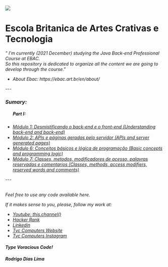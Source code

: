 <br>
<a href="https://ebac.art.br/en"><img src="https://ebaconline.com.br/_nuxt/d58908d198123d3c50c18638f58abb26.svg"></a>
<h1>Escola Britanica de Artes Crativas e Tecnologia</h1>

<em>" I'm currently (2021 December) studying the Java Back-end Professional Course at EBAC.<br> So this repository is dedicated to organize all the content we are going to develop through the course."<em>
  <ul>
    <li>About Ebac: https://ebac.art.br/en/about/
  </ul>
 
  
  <p>---</p>

<h3>Sumary:</h3>

<ul>
  <h5>Part I:</h5>
  <li><a href="https://github.com/rodrigodiaslima1/EscolaBritanica/tree/main/1-%20Desmistificando%20o%20back-end%20e%20front-end/Exercises">Módulo 1: Desmistificando o back-end e o front-end (Understanding back-end and back-end)</a></li>
  
  <li><a href="https://github.com/rodrigodiaslima1/EscolaBritanica/tree/main/2-%20APIs%20e%20p%C3%A1ginas%20geradas%20pelo%20servidor/Exercises">Módulo 2: APIs e páginas geradas pelo servidor (APIs and server generated pages)</a></li>
  
  <li><a href="https://github.com/rodrigodiaslima1/EscolaBritanica/tree/main/6-%20Conceitos%20b%C3%A1sicos%20e%20l%C3%B3gica%20de%20programa%C3%A7%C3%A3o/Exercises">Módulo 6: Conceitos básicos e lógica de programação (Basic concepts and programming logic)</a></li>
  
  <li><a href="https://github.com/rodrigodiaslima1/EscolaBritanica/tree/main/7-%20Classes%2C%20metodos%2C%20modificadores%20de%20acesso%2C%20palavras%20reservadas%20e%20comentarios">Módulo 7: Classes, metodos, modificadores de acesso, palavras reservadas e comentarios (Classes, methods, access modifiers, reserved words and comments)</a></li>
  
</ul>


<p>---</p>
<br>
Feel free to use any code available here.

If it makes sense to you, please, follow my work at:
- <a href="https://www.youtube.com/channel/UCa7HpkUTNYhTpWNXb7VX-pg" ><em>Youtube: this.channel()</em></a>
- <a href="https://www.hackerrank.com/rodrigodiaslima1" ><em>Hacker Rank</em></a>
- <a href="https://www.linkedin.com/in/rodrigodiaslima1/" ><em>Linkedin</em></a>
- <a href="https://www.tvvvvc.com/" ><em>Tvc Computers Website</em></a>
- <a href="https://www.instagram.com/tvc_computers/" ><em>Tvc Computers Instagram</em></a>

<h4><em>Type Voracious Code!</em></h4>
<h4>Rodrigo Dias Lima</h4>
